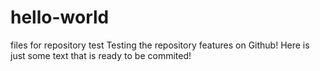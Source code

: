 # hello-world
files for repository test
Testing the repository features on Github! Here is just some text that is ready to be commited!
